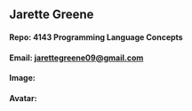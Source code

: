 ## Jarette Greene
#### Repo: 4143 Programming Language Concepts 
#### Email: jarettegreene09@gmail.com
#### Image:


#### Avatar: 

